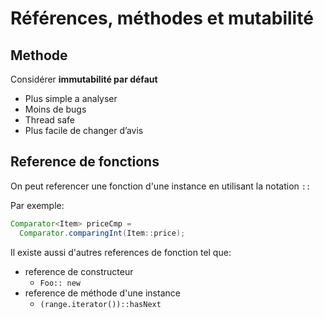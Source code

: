 # Références, méthodes et mutabilité

## Methode

Considérer **immutabilité par défaut**

- Plus simple a analyser
- Moins de bugs
- Thread safe
- Plus facile de changer d’avis

## Reference de fonctions

On peut referencer une fonction d'une instance en utilisant la notation `::`

Par exemple:

```java
Comparator<Item> priceCmp =
  Comparator.comparingInt(Item::price);
```

Il existe aussi d'autres references de fonction tel que:
- reference de constructeur
  - `Foo:: new`
- reference de méthode d'une instance
  - `(range.iterator())::hasNext`

